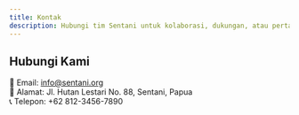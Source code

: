 ```yaml
---
title: Kontak
description: Hubungi tim Sentani untuk kolaborasi, dukungan, atau pertanyaan umum.
---
```


## Hubungi Kami

📧 Email: info@sentani.org  
📍 Alamat: Jl. Hutan Lestari No. 88, Sentani, Papua  
📞 Telepon: +62 812-3456-7890